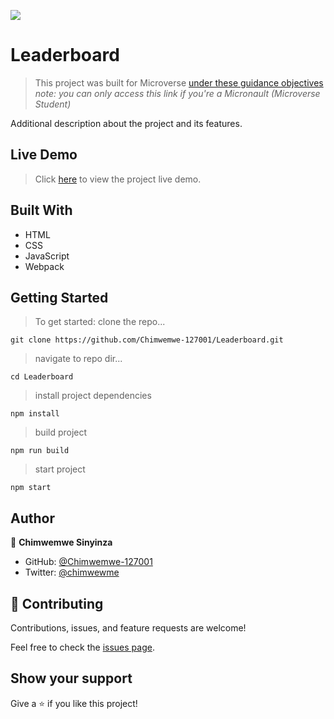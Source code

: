 ![](https://img.shields.io/badge/Microverse-blueviolet)

# Leaderboard

> This project was built for Microverse [under these guidance objectives](https://github.com/microverseinc/curriculum-javascript/blob/main/leaderboard/sneak_peek.md)
> _note: you can only access this link if you're a Micronault (Microverse Student)_

Additional description about the project and its features.

## Live Demo
> Click [here](#) to view the project live demo.

## Built With

- HTML
- CSS
- JavaScript
- Webpack

## Getting Started
> To get started:
> clone the repo...

  `git clone https://github.com/Chimwemwe-127001/Leaderboard.git`

> navigate to repo dir...

  ```cd Leaderboard```

> install project dependencies

  ```npm install```

> build project

  ```npm run build```

> start project

  ```npm start```

## Author

👤 **Chimwemwe Sinyinza**

- GitHub: [@Chimwemwe-127001](https://github.com/Chimwemwe-127001)
- Twitter: [@chimwewme](https://twitter.com/chimwewme)

## 🤝 Contributing

Contributions, issues, and feature requests are welcome!

Feel free to check the [issues page](../../issues/).

## Show your support

Give a ⭐️ if you like this project!
